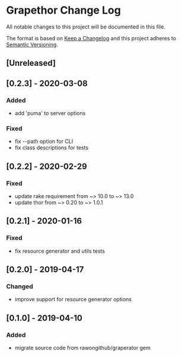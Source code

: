 # Grapethor Change Log

All notable changes to this project will be documented in this file.

The format is based on [Keep a Changelog](http://keepachangelog.com/) and this project adheres to [Semantic Versioning](http://semver.org/).


## [Unreleased]

## [0.2.3] - 2020-03-08
### Added
+ add 'puma' to server options

### Fixed
+ fix --path option for CLI
+ fix class descriptions for tests


## [0.2.2] - 2020-02-29
### Fixed
+ update rake requirement from ~> 10.0 to ~> 13.0
+ update thor from ~> 0.20 to ~> 1.0.1

## [0.2.1] - 2020-01-16
### Fixed
+ fix resource generator and utils tests


## [0.2.0] - 2019-04-17
### Changed
+ improve support for resource generator options


## [0.1.0] - 2019-04-10
### Added
+ migrate source code from rawongithub/graperator gem

